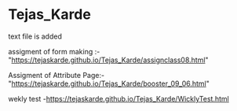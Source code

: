 # Tejas_Karde
text file is added

assigment of form making :-"https://tejaskarde.github.io/Tejas_Karde/assignclass08.html"

Assigment of Attribute Page:-"https://tejaskarde.github.io/Tejas_Karde/booster_09_06.html"

wekly test -https://tejaskarde.github.io/Tejas_Karde/WicklyTest.html
